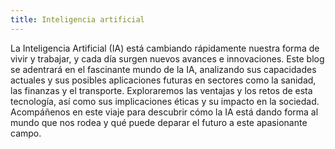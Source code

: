 ```yaml
---
title: Inteligencia artificial
---
```


La Inteligencia Artificial (IA) está cambiando rápidamente nuestra forma de vivir y trabajar, y cada día surgen nuevos avances e innovaciones. Este blog se adentrará en el fascinante mundo de la IA, analizando sus capacidades actuales y sus posibles aplicaciones futuras en sectores como la sanidad, las finanzas y el transporte. Exploraremos las ventajas y los retos de esta tecnología, así como sus implicaciones éticas y su impacto en la sociedad. Acompáñenos en este viaje para descubrir cómo la IA está dando forma al mundo que nos rodea y qué puede deparar el futuro a este apasionante campo.

